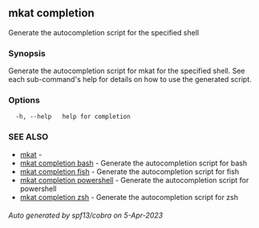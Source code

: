## mkat completion

Generate the autocompletion script for the specified shell

### Synopsis

Generate the autocompletion script for mkat for the specified shell.
See each sub-command's help for details on how to use the generated script.


### Options

```
  -h, --help   help for completion
```

### SEE ALSO

* [mkat](mkat.md)	 - 
* [mkat completion bash](mkat_completion_bash.md)	 - Generate the autocompletion script for bash
* [mkat completion fish](mkat_completion_fish.md)	 - Generate the autocompletion script for fish
* [mkat completion powershell](mkat_completion_powershell.md)	 - Generate the autocompletion script for powershell
* [mkat completion zsh](mkat_completion_zsh.md)	 - Generate the autocompletion script for zsh

###### Auto generated by spf13/cobra on 5-Apr-2023
